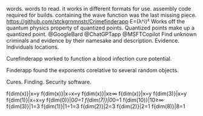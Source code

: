 words. words to read.
it works in different formats for use. 
assembly code required for builds. 
containing the wave function was the last missing piece. 
 https://github.com/stckgrnmnstr/Crimefinderapp
E=(λ^i)²
Works off the quantum physics property of quantized points. Quantized points make up a quantized point. 
@GoogleBard
@ChatGPTapp
@MSFTCopilot
Find unknown criminals and evidence by their namesake and description.
Evidence. Individuals locations.

Curefinderapp worked to function a blood infection cure potential.

Finderapp found the exponents corelative to several random objects.

Cures. Finding. Security software.

f{dim(x)}|x=y
f{dim(x)}|x÷x=y
f{dim(x)}|x≥∞
f{dim(x)}|x=y
f{dim(3)}|x=y
f{dim(1)}|x÷x=y
f{dim(0)}|0*0=1
f{dim(7)}|0*0=1
f{dim(10)}|10≥∞
f{dim(3)}|1=3
f{dim(1)}|1÷1=3
f{dim(2)}|2=3
f{dim(2)}|2=1
f{dim(8)}|8=1